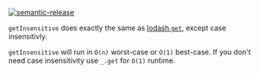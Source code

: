 [![semantic-release](https://img.shields.io/badge/%20%20%F0%9F%93%A6%F0%9F%9A%80-semantic--release-e10079.svg)](https://github.com/semantic-release/semantic-release)

`getInsensitive` does exactly the same as [lodash `get`](https://lodash.com/docs/4.17.10#get), except case insensitivly.

`getInsensitive` will run in `O(n)` worst-case or `O(1)` best-case. If you don't need case insensitivity use `_.get` for `O(1)` runtime.
